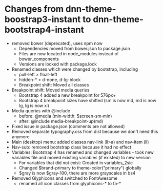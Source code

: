 # Changes from dnn-theme-boostrap3-instant to dnn-theme-bootstrap4-instant

* removed bower (deprecated), uses npm now
    * Dependencies moved from bower.json to package.json
    * Files are now located in node_modules instead of bower_components
    * Versions are locked with package.lock
* Renamed classes which were changed by bootstrap, including
    * pull-left > float-left
    * hidden-* > d-none, d-lg-block
    * Breakpoint shift: Moved all classes
* Breakpoint shift: Moved media queries
    * Bootstrap 4 added a new breakpoint for 576px+
    * Bootstrap 4 breakpoint sizes have shifted (sm is now md, md is now lg, lg is now xl)
* Media queries with @include
    * before: @media (min-width: $screen-sm-min)
    * after: @include media-breakpoint-up(md)
* Fixed issue in package.json (comments are not allowed)
* Removed separate typography.css from dist because we don't need this anymore
* Main (desktop) menu: added classes nav-link (li>a) and nav-item (li)
* Nav-sub: removed bootstrap class because it had no effect
* Variables: Bootstrap 4 has renamed and changed variables - took new variables file and moved existing variables (if existed) to new version
    * For variables that did not exist: Created in variables_2sic
    * Changed $brand-primary to theme-color("primary") globally
    * $gray is now $gray-100, there are more grayscales in bs4
* Removed Glyphicons and switched to FontAwesome
    * renamed all icon classes from glyphicons-* to fa-*
